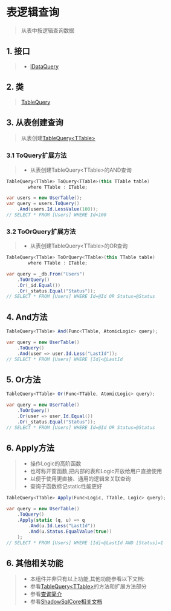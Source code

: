 # 表逻辑查询
>从表中按逻辑查询数据

## 1. 接口
>* [IDataQuery](/api/ShadowSql.Queries.IDataQuery.html)

## 2. 类
>[TableQuery](/api/ShadowSql.Tables.TableQuery.html)

## 3. 从表创建查询
>从表创建[TableQuery\<TTable\>](/api/ShadowSql.Tables.TableQuery-1.html)
### 3.1 ToQuery扩展方法
>* 从表创建TableQuery\<TTable\>的AND查询
```csharp
TableQuery<TTable> ToQuery<TTable>(this TTable table)
        where TTable : ITable;
```
```csharp
var users = new UserTable();
var query = users.ToQuery()
    .And(users.Id.LessValue(100));
// SELECT * FROM [Users] WHERE Id<100
```

### 3.2 ToOrQuery扩展方法
>* 从表创建TableQuery\<TTable\>的OR查询
```csharp
TableQuery<TTable> ToOrQuery<TTable>(this TTable table)
        where TTable : ITable;
```
```csharp
var query = _db.From("Users")
    .ToOrQuery()
    .Or(_id.Equal())
    .Or(_status.Equal("Status"));
// SELECT * FROM [Users] WHERE Id=@Id OR Status=@Status
```

## 4. And方法
```csharp
TableQuery<TTable> And(Func<TTable, AtomicLogic> query);
```
```csharp
var query = new UserTable()
    .ToQuery()
    .And(user => user.Id.Less("LastId"));
// SELECT * FROM [Users] WHERE [Id]<@LastId
```

## 5. Or方法
```csharp
TableQuery<TTable> Or(Func<TTable, AtomicLogic> query);
```
```csharp
var query = new UserTable()
    .ToOrQuery()
    .Or(user => user.Id.Equal())
    .Or(_status.Equal("Status"));
// SELECT * FROM [Users] WHERE Id=@Id OR Status=@Status
```

## 6. Apply方法
>* 操作Logic的高阶函数
>* 也可称开窗函数,把内部的表和Logic开放给用户直接使用
>* 以便于使用更直接、通用的逻辑来关联查询
>* 查询子函数标记static性能更好
```csharp
TableQuery<TTable> Apply(Func<Logic, TTable, Logic> query);
```
```csharp
var query = new UserTable()
    .ToQuery()
    .Apply(static (q, u) => q
        .And(u.Id.Less("LastId"))
        .And(u.Status.EqualValue(true))
    );
// SELECT * FROM [Users] WHERE [Id]<@LastId AND [Status]=1
```

## 6. 其他相关功能
>* 本组件并非只有以上功能,其他功能参看以下文档:
>* 参看[TableQuery\<TTable\>](/api/ShadowSql.Tables.TableQuery-1.html)的方法和扩展方法部分
>* 参看[查询简介](./index.md)
>* 参看[ShadowSqlCore相关文档](../../shadowcore/query/index.md)